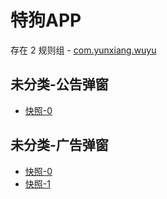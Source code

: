 # 特狗APP

存在 2 规则组 - [com.yunxiang.wuyu](/src/apps/com.yunxiang.wuyu.ts)

## 未分类-公告弹窗

- [快照-0](https://i.gkd.li/i/13455634)

## 未分类-广告弹窗

- [快照-0](https://i.gkd.li/i/13455628)
- [快照-1](https://i.gkd.li/i/13455629)
